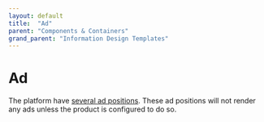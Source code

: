 ```yaml
---
layout: default
title:  "Ad"
parent: "Components & Containers"
grand_parent: "Information Design Templates"
---
```


# Ad

The platform have [several ad positions](../configuration/ad-positions). These ad positions will not render any ads unless the product is configured to do so.
